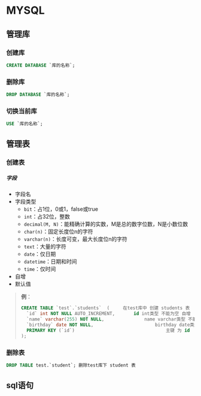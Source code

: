 # MYSQL



## 管理库



### 创建库

```sql
CREATE DATABASE `库的名称`;
```



### 删除库

```sql
DROP DATABASE `库的名称`;
```



### 切换当前库

```sql
USE `库的名称`;
```





## 管理表



### 创建表

##### 字段

- 字段名
- 字段类型
  - `bit`：占1位，0或1，false或true
  - `int`：占32位，整数
  - `decimal(M, N)`：能精确计算的实数，M是总的数字位数，N是小数位数
  - `char(n)`：固定长度位n的字符
  - `varchar(n)`：长度可变，最大长度位n的字符
  - `text`：大量的字符
  - `date`：仅日期
  - `datetime`：日期和时间
  - `time`：仅时间
- 自增
- 默认值



> **例**：
>
> ```sql
> CREATE TABLE `test`.`students`  (     在test库中 创建 students 表
>   `id` int NOT NULL AUTO_INCREMENT,		id int类型 不能为空 自增
>   `name` varchar(255) NOT NULL,				name varchar类型 不能为空
>   `birthday` date NOT NULL,						birthday date类型 不能为空
>   PRIMARY KEY (`id`)									主键 为 id
> );
> ```
>
> 



### 删除表

```sql
DROP TABLE test.`student`; 删除test库下 student 表
```







## sql语句